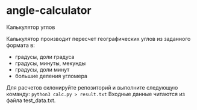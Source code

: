 # angle-calculator
Калькулятор углов 

Калькулятор производит пересчет географических углов из заданного формата в:
- градусы, доли градуса
- градусы, минуты, мекунды
- градусы, доли минут
- большие деления угломера

Для расчетов склонируйте репозиторий и выполните следующую команду:
``
python3 calc.py > result.txt
``
Входные данные читаются из файла test_data.txt. 
